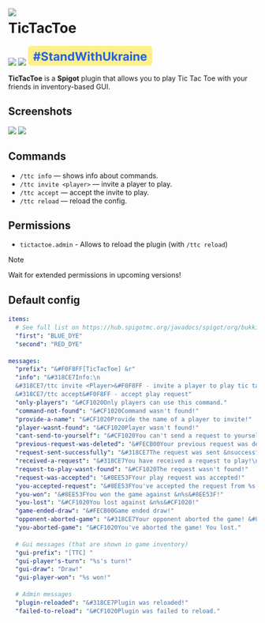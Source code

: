 <h1><img width=80 src="https://github.com/MrQuackDuck/TicTacToe/assets/61251075/144f1da0-3e0f-4e7d-ac27-cdb1f1539b7c" /> <div>TicTacToe</div></h1>

<p>
  <a href="https://www.java.com/"><img src="https://img.shields.io/badge/Java-gray" /></a>
  <a href="https://hub.spigotmc.org/javadocs/spigot/"><img src="https://img.shields.io/badge/SpigotAPI-orange" /></a>
  <a href="https://github.com/vshymanskyy/StandWithUkraine"><img src="https://raw.githubusercontent.com/vshymanskyy/StandWithUkraine/main/badges/StandWithUkraine.svg"></a>
</p>

 **TicTacToe** is a **Spigot** plugin that allows you to play Tic Tac Toe with your friends in inventory-based GUI.

## Screenshots
<img height=300 src="https://github.com/MrQuackDuck/TicTacToe/assets/61251075/cdbdc3c0-2aff-46ab-888b-43e91f86c754" />
<img height=300 src="https://github.com/MrQuackDuck/TicTacToe/assets/61251075/e90e3e7e-52db-49e4-a5b7-a582fef5d130" />

## Commands
- `/ttc info` — shows info about commands.
- `/ttc invite <player>` — invite a player to play.
- `/ttc accept` — accept the invite to play.
- `/ttc reload` — reload the config.

## Permissions

- `tictactoe.admin` - Allows to reload the plugin (with `/ttc reload`)

> [!NOTE]
> Wait for extended permissions in upcoming versions!
</p>

## Default config
```yml
items:
  # See full list on https://hub.spigotmc.org/javadocs/spigot/org/bukkit/Material.html
  "first": "BLUE_DYE"
  "second": "RED_DYE"

messages:
  "prefix": "&#F0F8FF[TicTacToe] &r"
  "info": "&#318CE7Info:\n
  &#318CE7/ttc invite <Player>&#F0F8FF - invite a player to play tic tac toe\n
  &#318CE7/ttc accept&#F0F8FF - accept play request"
  "only-players": "&#CF1020Only players can use this command."
  "command-not-found": "&#CF1020Command wasn't found!"
  "provide-a-name": "&#CF1020Provide the name of a player to invite!"
  "player-wasnt-found": "&#CF1020Player wasn't found!"
  "cant-send-to-yourself": "&#CF1020You can't send a request to yourself!"
  "previous-request-was-deleted": "&#FECB00Your previous request was deleted!"
  "request-sent-successfully": "&#318CE7The request was sent &nsuccessfully!"
  "received-a-request": "&#318CE7You have received a request to play!\nType &n/ttc accept&r&#318CE7 to accept!"
  "request-to-play-wasnt-found": "&#CF1020The request wasn't found!"
  "request-was-accepted": "&#8EE53FYour play request was accepted!"
  "you-accepted-request": "&#8EE53FYou've accepted the request from %s."
  "you-won": "&#8EE53FYou won the game against &n%s&#8EE53F!"
  "you-lost": "&#CF1020You lost against &n%s&#CF1020!"
  "game-ended-draw": "&#FECB00Game ended draw!"
  "opponent-aborted-game": "&#318CE7Your opponent aborted the game! &#8EE53F&nYou are the winner!"
  "you-aborted-game": "&#CF1020You've aborted the game! You lost."

  # Gui messages (that are shown in game inventory)
  "gui-prefix": "[TTC] "
  "gui-player's-turn": "%s's turn!"
  "gui-draw": "Draw!"
  "gui-player-won": "%s won!"

  # Admin messages
  "plugin-reloaded": "&#318CE7Plugin was reloaded!"
  "failed-to-reload": "&#CF1020Plugin was failed to reload."
```
